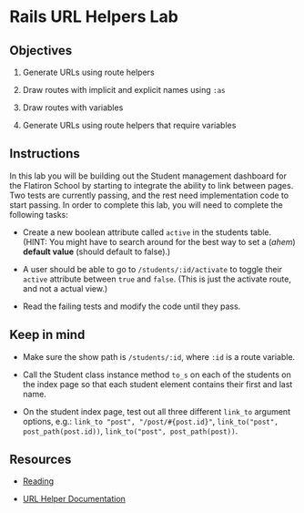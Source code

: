# Rails URL Helpers Lab

## Objectives

1. Generate URLs using route helpers

2. Draw routes with implicit and explicit names using `:as`

3. Draw routes with variables

4. Generate URLs using route helpers that require variables

## Instructions

In this lab you will be building out the Student management dashboard for the Flatiron School by starting to integrate the ability to link between pages. Two tests are currently passing, and the rest need implementation code to start passing. In order to complete this lab, you will need to complete the following tasks:

<!-- - A user should be able to navigate to `/students` to view all of the students.

- A user should be able to click the student's name on the `index` page and be taken to that specific student's `show` page. -->

- Create a new boolean attribute called `active` in the students table. (HINT: You might have to search around for the best way to set a (_ahem_) **default value** (should default to false).)

- A user should be able to go to `/students/:id/activate` to toggle their `active` attribute between `true` and `false`. (This is just the activate route, and not a actual view.)

- Read the failing tests and modify the code until they pass.

## Keep in mind

- Make sure the show path is `/students/:id`, where `:id` is a route variable.

- Call the Student class instance method `to_s` on each of the students on the index page so that each student element contains their first and last name.

- On the student index page, test out all three different `link_to` argument options, e.g.: `link_to "post", "/post/#{post.id}"`, `link_to("post", post_path(post.id))`, `link_to("post", post_path(post))`.

## Resources

- [Reading](https://github.com/learn-co-curriculum/rails-url-helpers-readme)

- [URL Helper Documentation](http://api.rubyonrails.org/classes/ActionView/Helpers/UrlHelper.html)

